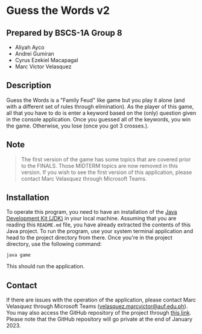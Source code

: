 # Guess the Words v2

## Prepared by **BSCS-1A Group 8**

- Aliyah Ayco
- Andrei Gumiran
- Cyrus Ezekiel Macapagal
- Marc Victor Velasquez

## **Description**

Guess the Words is a "Family Feud" like game but you play it alone (and with a different set of rules through elimination). As the player of this game, all that you have to do is enter a keyword based on the (only) question given in the console application. Once you guessed all of the keywords, you win the game. Otherwise, you lose (once you got 3 crosses.).

## **Note**

> The first version of the game has some topics that are covered prior to the FINALS. Those MIDTERM topics are now removed in this version. If you wish to see the first version of this application, please contact Marc Velasquez through Microsoft Teams.

## **Installation**

To operate this program, you need to have an installation of the <a href="https://www.oracle.com/java/technologies/downloads/">Java Development Kit (JDK)</a> in your local machine. Assuming that you are reading this `README.md` file, you have already extracted the contents of this Java project. To run the program, use your system terminal application and head to the project directory from there. Once you're in the project directory, use the following command:

`java game`

This should run the application.

## **Contact**

If there are issues with the operation of the application, please contact Marc Velasquez through Microsoft Teams (velasquez.marcvictor@auf.edu.ph). You may also access the GitHub repository of the project through <a href="https://github.com/marccodesstuff/bscs1a-dis10-final-requirement-group8">this link</a>. Please note that the GitHub repository will go private at the end of January 2023.
